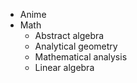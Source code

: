 - Anime
- Math
  - Abstract algebra
  - Analytical geometry
  - Mathematical analysis
  - Linear algebra
